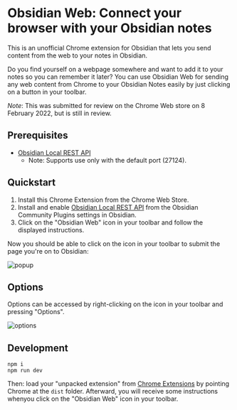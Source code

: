 # Obsidian Web: Connect your browser with your Obsidian notes

This is an unofficial Chrome extension for Obsidian that lets you send content from the web to your notes in Obsidian.

Do you find yourself on a webpage somewhere and want to add it to your notes so you can remember it later?  You can use Obsidian Web for sending any web content from Chrome to your Obsidian Notes easily by just clicking on a button in your toolbar.

*Note*: This was submitted for review on the Chrome Web store on 8 February 2022, but is still in review.

## Prerequisites

* [Obsidian Local REST API](https://github.com/coddingtonbear/obsidian-local-rest-api)
  * Note: Supports use only with the default port (27124).

## Quickstart

1. Install this Chrome Extension from the Chrome Web Store.
2. Install and enable [Obsidian Local REST API](https://github.com/coddingtonbear/obsidian-local-rest-api) from the Obsidian Community Plugins settings in Obsidian.
3. Click on the "Obsidian Web" icon in your toolbar and follow the displayed instructions.

Now you should be able to click on the icon in your toolbar to submit the page you're on to Obsidian:

![popup](http://coddingtonbear-public.s3.amazonaws.com/github/obsidian-web/popup.png)

## Options

Options can be accessed by right-clicking on the icon in your toolbar and pressing  "Options".

![options](http://coddingtonbear-public.s3.amazonaws.com/github/obsidian-web/options.png)

## Development

```
npm i
npm run dev
```

Then: load your "unpacked extension" from [Chrome Extensions](chrome://extensions/) by pointing Chrome at the `dist` folder.  Afterward, you will receive some instructions whenyou click on the "Obsidian Web" icon in your toolbar.
